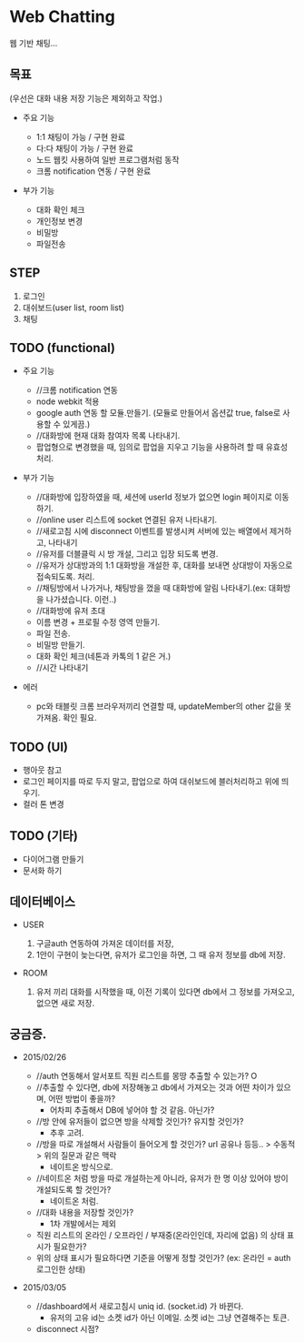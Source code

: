 # Web Chatting
웹 기반 채팅...



## 목표
(우선은 대화 내용 저장 기능은 제외하고 작업.)

- 주요 기능
	- 1:1 채팅이 가능 / 구현 완료
	- 다:다 채팅이 가능 / 구현 완료
	- 노드 웹킷 사용하여 일반 프로그램처럼 동작
	- 크롬 notification 연동 / 구현 완료

- 부가 기능
	- 대화 확인 체크
	- 개인정보 변경
	- 비밀방
	- 파일전송



## STEP
1. 로그인
2. 대쉬보드(user list, room list)
3. 채팅



## TODO (functional)
- 주요 기능
	- //크롬 notification 연동
	- node webkit 적용
	- google auth 연동 할 모듈.만들기. (모듈로 만들어서 옵션값 true, false로 사용할 수 있게끔.)
	- //대화방에 현재 대화 참여자 목록 나타내기.
	- 팝업형으로 변경했을 때, 임의로 팝업을 지우고 기능을 사용하려 할 때 유효성 처리.

- 부가 기능
	- //대화방에 입장하였을 때, 세션에 userId 정보가 없으면 login 페이지로 이동하기.
	- //online user 리스트에 socket 연결된 유저 나타내기.
	- //새로고침 시에 disconnect 이벤트를 발생시켜 서버에 있는 배열에서 제거하고, 나타내기
	- //유저를 더블클릭 시 방 개설, 그리고 입장 되도록 변경.
	- //유저가 상대방과의 1:1 대화방을 개설한 후, 대화를 보내면 상대방이 자동으로 접속되도록. 처리.
	- //채팅방에서 나가거나, 채팅방을 껐을 때 대화방에 알림 나타내기.(ex: 대화방을 나가셨습니다. 이런..)
	- //대화방에 유저 초대
	- 이름 변경 + 프로필 수정 영역 만들기.
	- 파일 전송.
	- 비밀방 만들기.
	- 대화 확인 체크(네톤과 카톡의 1 같은 거.)
	- //시간 나타내기

- 에러
	- pc와 태블릿 크롬 브라우저끼리 연결할 때, updateMember의 other 값을 못가져옴. 확인 필요.



## TODO (UI)
- 행아웃 참고
- 로그인 페이지를 따로 두지 말고, 팝업으로 하여 대쉬보드에 블러처리하고 위에 띄우기.
- 컬러 톤 변경



## TODO (기타)
- 다이어그램 만들기
- 문서화 하기



## 데이터베이스
- USER
	1. 구글auth 연동하여 가져온 데이터를 저장,
	2. 1안이 구현이 늦는다면, 유저가 로그인을 하면, 그 때 유저 정보를 db에 저장.

- ROOM
	1. 유저 끼리 대화를 시작했을 때, 이전 기록이 있다면 db에서 그 정보를 가져오고, 없으면 새로 저장.



## 궁금증.
- 2015/02/26
	- //auth 연동해서 알서포트 직원 리스트를 몽땅 추출할 수 있는가? O
	- //추출할 수 있다면, db에 저장해놓고 db에서 가져오는 것과 어떤 차이가 있으며, 어떤 방법이 좋을까? 
		- 어차피 추출해서 DB에 넣어야 할 것 같음. 아닌가?
	- //방 안에 유저들이 없으면 방을 삭제할 것인가? 유지할 것인가? 
		- 추후 고려.
	- //방을 따로 개설해서 사람들이 들어오게 할 것인가? url 공유나 등등.. > 수동적 > 위의 질문과 같은 맥락 
		- 네이트온 방식으로.
	- //네이트온 처럼 방을 따로 개설하는게 아니라, 유저가 한 명 이상 있어야 방이 개설되도록 할 것인가? 
		- 네이트온 처럼.
	- //대화 내용을 저장할 것인가?
		- 1차 개발에서는 제외
	- 직원 리스트의 온라인 / 오프라인 / 부재중(온라인인데, 자리에 없음) 의 상태 표시가 필요한가?
	- 위의 상태 표시가 필요하다면 기준을 어떻게 정할 것인가? (ex: 온라인 = auth 로그인한 상태)

- 2015/03/05
	- //dashboard에서 새로고침시 uniq id. (socket.id) 가 바뀐다.
		- 유저의 고유 id는 소켓 id가 아닌 이메일. 소켓 id는 그냥 연결해주는 토큰.
	- disconnect 시점? 